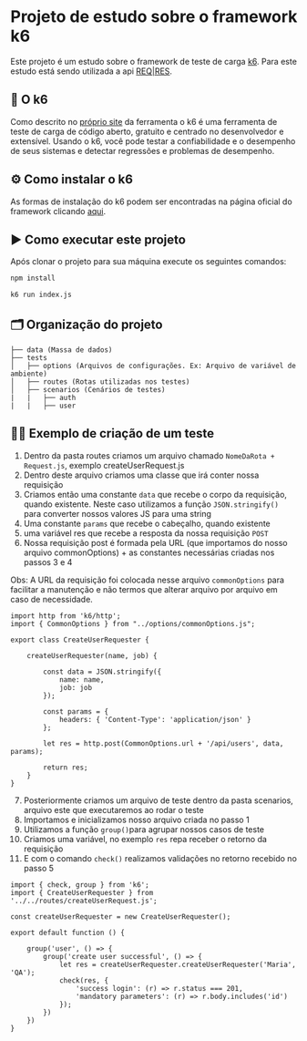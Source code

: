 # Projeto de estudo sobre o framework k6

Este projeto é um estudo sobre o framework de teste de carga [k6](https://k6.io). Para este estudo está sendo utilizada a api [REQ|RES](https://reqres.in/).
## 📜 O k6
Como descrito no [próprio site](https://k6.io/docs/) da ferramenta o k6 é uma ferramenta de teste de carga de código aberto, gratuito e centrado no desenvolvedor e extensível. Usando o k6, você pode testar a confiabilidade e o desempenho de seus sistemas e detectar regressões e problemas de desempenho.

## ⚙️ Como instalar o k6
As formas de instalação do k6 podem ser encontradas na página oficial do framework clicando [aqui](https://k6.io/docs/getting-started/installation/).

## ▶️ Como executar este projeto
Após clonar o projeto para sua máquina execute os seguintes comandos:

```bash
npm install
```

```bash
k6 run index.js
```

## 🗂 Organização do projeto

```
├── data (Massa de dados)
├── tests
│   ├── options (Arquivos de configurações. Ex: Arquivo de variável de ambiente)
│   ├── routes (Rotas utilizadas nos testes)
│   ├── scenarios (Cenários de testes)
|   |   ├── auth
|   |   ├── user
```

## 🏋🏽 Exemplo de criação de um teste

1) Dentro da pasta routes criamos um arquivo chamado `NomeDaRota + Request.js`, exemplo createUserRequest.js
2) Dentro deste arquivo criamos uma classe que irá conter nossa requisição
3) Criamos então uma constante `data` que recebe o corpo da requisição, quando existente. Neste caso utilizamos a função `JSON.stringify()` para converter nossos valores JS para uma string
4) Uma constante `params` que recebe o cabeçalho, quando existente
5) uma variável res que recebe a resposta da nossa requisição `POST`
6) Nossa requisição post é formada pela URL (que importamos do nosso arquivo commonOptions) + as constantes necessárias criadas nos passos 3 e 4

Obs: A URL da requisição foi colocada nesse arquivo `commonOptions` para facilitar a manutenção e não termos que alterar arquivo por arquivo em caso de necessidade.

```JS
import http from 'k6/http';
import { CommonOptions } from "../options/commonOptions.js";

export class CreateUserRequester {

    createUserRequester(name, job) {

        const data = JSON.stringify({
            name: name,
            job: job
        });

        const params = {
            headers: { 'Content-Type': 'application/json' }
        };

        let res = http.post(CommonOptions.url + '/api/users', data, params);

        return res;
    }
}
```
7) Posteriormente criamos um arquivo de teste dentro da pasta scenarios, arquivo este que executaremos ao rodar o teste
8) Importamos e inicializamos nosso arquivo criada no passo 1
9) Utilizamos a função `group()`para agrupar nossos casos de teste
10) Criamos uma variável, no exemplo `res` repa receber o retorno da requisição
11) E com o comando `check()` realizamos validações no retorno recebido no passo 5

```JS
import { check, group } from 'k6';
import { CreateUserRequester } from '../../routes/createUserRequest.js';

const createUserRequester = new CreateUserRequester();

export default function () {

    group('user', () => {
        group('create user successful', () => {
            let res = createUserRequester.createUserRequester('Maria', 'QA');
            check(res, {
                'success login': (r) => r.status === 201,
                'mandatory parameters': (r) => r.body.includes('id')
            });
        })
    })
}

```
